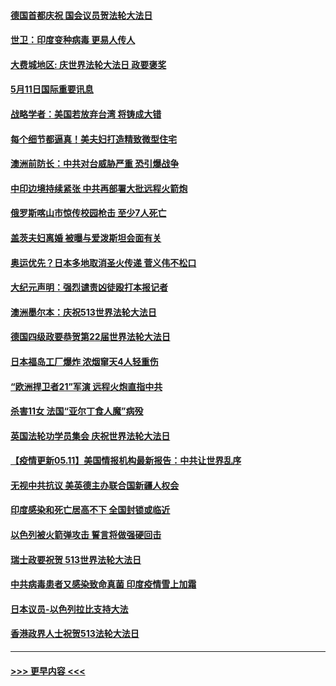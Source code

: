 #### [德国首都庆祝 国会议员贺法轮大法日](../pages/prog202/a103115800.md?t=05111851) 
#### [世卫：印度变种病毒 更易人传人](../pages/prog202/a103115823.md?t=05111851) 
#### [大费城地区: 庆世界法轮大法日 政要褒奖](../pages/prog202/a103115793.md?t=05111851) 
#### [5月11日国际重要讯息](../pages/prog202/a103115785.md?t=05111851) 
#### [战略学者：美国若放弃台湾 将铸成大错](../pages/prog202/a103115783.md?t=05111851) 
#### [每个细节都逼真！美夫妇打造精致微型住宅](../pages/prog202/a103115701.md?t=05111851) 
#### [澳洲前防长：中共对台威胁严重 恐引爆战争](../pages/prog202/a103115714.md?t=05111851) 
#### [中印边境持续紧张 中共再部署大批远程火箭炮](../pages/prog202/a103115703.md?t=05111851) 
#### [俄罗斯喀山市惊传校园枪击 至少7人死亡](../pages/prog202/a103115734.md?t=05111851) 
#### [盖茨夫妇离婚 被曝与爱泼斯坦会面有关](../pages/prog202/a103115680.md?t=05111851) 
#### [奥运优先？日本多地取消圣火传递 菅义伟不松口](../pages/prog202/a103115640.md?t=05111851) 
#### [大纪元声明：强烈谴责凶徒殴打本报记者](../pages/prog202/a103115675.md?t=05111851) 
#### [澳洲墨尔本：庆祝513世界法轮大法日](../pages/prog202/a103115597.md?t=05111851) 
#### [德国四级政要恭贺第22届世界法轮大法日](../pages/prog202/a103115594.md?t=05111851) 
#### [日本福岛工厂爆炸 浓烟窜天4人轻重伤](../pages/prog202/a103115569.md?t=05111851) 
#### [“欧洲捍卫者21”军演 远程火炮直指中共](../pages/prog202/a103115321.md?t=05111851) 
#### [杀害11女 法国“亚尔丁食人魔”病殁](../pages/prog202/a103115536.md?t=05111851) 
#### [英国法轮功学员集会 庆祝世界法轮大法日](../pages/prog202/a103115495.md?t=05111851) 
#### [【疫情更新05.11】美国情报机构最新报告：中共让世界乱序](../pages/prog202/a103114528.md?t=05111851) 
#### [无视中共抗议 美英德主办联合国新疆人权会](../pages/prog202/a103115314.md?t=05111851) 
#### [印度感染和死亡居高不下 全国封锁或临近](../pages/prog202/a103115317.md?t=05111851) 
#### [以色列被火箭弹攻击 誓言将做强硬回击](../pages/prog202/a103115331.md?t=05111851) 
#### [瑞士政要祝贺 513世界法轮大法日](../pages/prog202/a103115254.md?t=05111851) 
#### [中共病毒患者又感染致命真菌 印度疫情雪上加霜](../pages/prog202/a103115018.md?t=05111851) 
#### [日本议员-以色列拉比支持大法](../pages/prog202/a103115189.md?t=05111851) 
#### [香港政界人士祝贺513法轮大法日](../pages/prog202/a103115187.md?t=05111851) 

----
#### [ >>> 更早内容 <<< ](../indexes/prog202-earlier.md)
